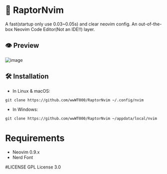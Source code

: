 # 🚀 RaptorNvim
A fast(startup only use 0.03~0.05s) and clear neovim config.
An out-of-the-box Neovim Code Editor(Not an IDE!!) layer.

## 👁️ Preview
![image](https://github.com/wwWT000/RaptorNvim/assets/101490485/5a6b9001-9c0b-4f6d-bd0a-82caa3878633)

## 🛠 Installation 
- In Linux & macOS:
```
git clone https://github.com/wwWT000/RaptorNvim ~/.config/nvim
```
- In Windows:
```
git clone https://github.com/wwWT000/RaptorNvim ~/appdata/local/nvim
```

# Requirements
- Neovim 0.9.x 
- Nerd Font 

#LICENSE
GPL License 3.0
